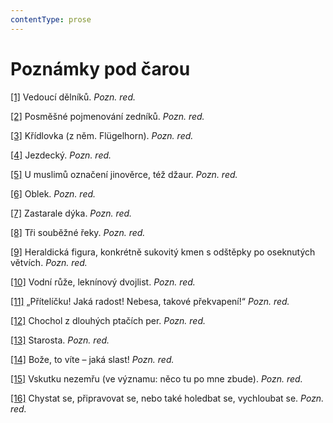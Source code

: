 ```yaml
---
contentType: prose
---
```


# Poznámky pod čarou

[\[1\]](./resources/undefined) Vedoucí dělníků. _Pozn. red._

[\[2\]](./resources/undefined) Posměšné pojmenování zedníků. _Pozn. red._

[\[3\]](./resources/undefined) Křídlovka (z něm. Flügelhorn). _Pozn. red._

[\[4\]](./resources/undefined) Jezdecký. _Pozn. red._

[\[5\]](./resources/undefined) U muslimů označení jinověrce, též džaur. _Pozn. red._

[\[6\]](./resources/undefined) Oblek. _Pozn. red._

[\[7\]](./resources/undefined) Zastarale dýka. _Pozn. red._

[\[8\]](./resources/undefined) Tři souběžné řeky. _Pozn. red._

[\[9\]](./resources/undefined) Heraldická figura, konkrétně sukovitý kmen s odštěpky po oseknutých větvích. _Pozn. red._

[\[10\]](./resources/undefined) Vodní růže, leknínový dvojlist. _Pozn. red._

[\[11\]](./resources/undefined) „Přítelíčku! Jaká radost! Nebesa, takové překvapení!“ _Pozn. red._

[\[12\]](./resources/undefined) Chochol z dlouhých ptačích per. _Pozn. red._

[\[13\]](./resources/undefined) Starosta. _Pozn. red._

[\[14\]](./resources/undefined) Bože, to víte – jaká slast! _Pozn. red._

[\[15\]](./resources/undefined) Vskutku nezemřu (ve významu: něco tu po mne zbude). _Pozn. red._

[\[16\]](./resources/undefined) Chystat se, připravovat se, nebo také holedbat se, vychloubat se. _Pozn. red._
